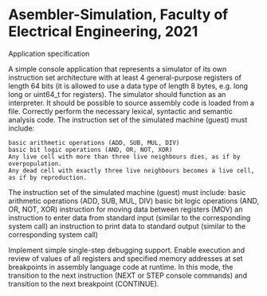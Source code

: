 # Asembler-Simulation, Faculty of Electrical Engineering, 2021
Application specification

A simple console application that represents a simulator of its own instruction set architecture with at least 4 general-purpose registers of length 64 bits (it is allowed to use a data type of length 8 bytes, e.g. long long or uint64_t for registers). 
The simulator should function as an interpreter. 
It should be possible to source assembly code is loaded from a file. 
Correctly perform the necessary lexical, syntactic and semantic analysis code.
The instruction set of the simulated machine (guest) must include:

    basic arithmetic operations (ADD, SUB, MUL, DIV)
    basic bit logic operations (AND, OR, NOT, XOR)
    Any live cell with more than three live neighbours dies, as if by overpopulation.
    Any dead cell with exactly three live neighbours becomes a live cell, as if by reproduction.

The instruction set of the simulated machine (guest) must include:
 basic arithmetic operations (ADD, SUB, MUL, DIV)
  basic bit logic operations (AND, OR, NOT, XOR)
  instruction for moving data between registers (MOV)
  an instruction to enter data from standard input (similar to the corresponding system call)
  an instruction to print data to standard output (similar to the corresponding system call)
  
  
Implement simple single-step debugging support. 
Enable execution and review of values of all registers and specified memory addresses at set breakpoints in assembly language code at runtime. 
In this mode, the transition to the next instruction (NEXT or STEP console commands) and transition to the next breakpoint (CONTINUE).
